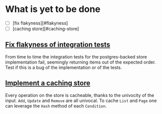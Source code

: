 # What is yet to be done

 - [ ] [fix flakyness][#flakyness]
 - [ ] [caching store][#caching-store]

## <a href=#flakyness>Fix flakyness of integration tests</a>

From time to time the integration tests for the postgres-backed store
implementation fail, seemingly returning items out of the expected order. Test
if this is a bug of the implementation or of the tests.

## <a href=#caching-store>Implement a caching store</a>

Every operation on the store is cacheable, thanks to the univocity of the input.
`Add`, `Update` and `Remove` are all univocal. To cache `List` and `Page` one
can leverage the `Hash` method of each `Condition`.
